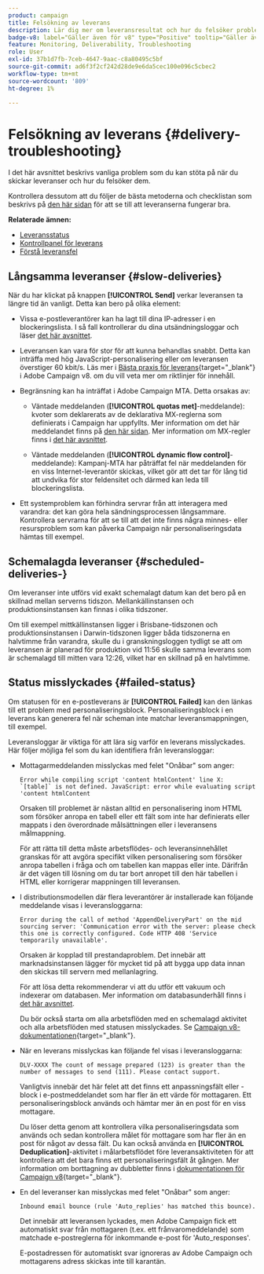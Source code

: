 ```yaml
---
product: campaign
title: Felsökning av leverans
description: Lär dig mer om leveransresultat och hur du felsöker problem med leveransövervakning
badge-v8: label="Gäller även för v8" type="Positive" tooltip="Gäller även Campaign v8"
feature: Monitoring, Deliverability, Troubleshooting
role: User
exl-id: 37b1d7fb-7ceb-4647-9aac-c8a80495c5bf
source-git-commit: ad6f3f2cf242d28de9e6da5cec100e096c5cbec2
workflow-type: tm+mt
source-wordcount: '809'
ht-degree: 1%

---
```


# Felsökning av leverans {#delivery-troubleshooting}

I det här avsnittet beskrivs vanliga problem som du kan stöta på när du skickar leveranser och hur du felsöker dem.

Kontrollera dessutom att du följer de bästa metoderna och checklistan som beskrivs på [den här sidan](delivery-performances.md) för att se till att leveranserna fungerar bra.

**Relaterade ämnen:**

* [Leveransstatus](delivery-statuses.md)
* [Kontrollpanel för leverans](delivery-dashboard.md)
* [Förstå leveransfel](understanding-delivery-failures.md)

## Långsamma leveranser {#slow-deliveries}

När du har klickat på knappen **[!UICONTROL Send]** verkar leveransen ta längre tid än vanligt. Detta kan bero på olika element:

* Vissa e-postleverantörer kan ha lagt till dina IP-adresser i en blockeringslista. I så fall kontrollerar du dina utsändningsloggar och läser [det här avsnittet](about-deliverability.md).

* Leveransen kan vara för stor för att kunna behandlas snabbt. Detta kan inträffa med hög JavaScript-personalisering eller om leveransen överstiger 60 kbit/s. Läs mer i [Bästa praxis för leverans](https://experienceleague.adobe.com/docs/campaign/campaign-v8/send/delivery-best-practices.html?lang=sv-SE){target="_blank"} i Adobe Campaign v8.  om du vill veta mer om riktlinjer för innehåll.

* Begränsning kan ha inträffat i Adobe Campaign MTA. Detta orsakas av:

   * Väntade meddelanden (**[!UICONTROL quotas met]**-meddelande): kvoter som deklarerats av de deklarativa MX-reglerna som definierats i Campaign har uppfyllts. Mer information om det här meddelandet finns på [den här sidan](deliverability-faq.md). Mer information om MX-regler finns i [det här avsnittet](../../installation/using/email-deliverability.md#about-mx-rules).

   * Väntade meddelanden (**[!UICONTROL dynamic flow control]**-meddelande): Kampanj-MTA har påträffat fel när meddelanden för en viss Internet-leverantör skickas, vilket gör att det tar för lång tid att undvika för stor feldensitet och därmed kan leda till blockeringslista.

* Ett systemproblem kan förhindra servrar från att interagera med varandra: det kan göra hela sändningsprocessen långsammare. Kontrollera servrarna för att se till att det inte finns några minnes- eller resursproblem som kan påverka Campaign när personaliseringsdata hämtas till exempel.

## Schemalagda leveranser {#scheduled-deliveries-}

Om leveranser inte utförs vid exakt schemalagt datum kan det bero på en skillnad mellan serverns tidszon. Mellankällinstansen och produktionsinstansen kan finnas i olika tidszoner.

Om till exempel mittkällinstansen ligger i Brisbane-tidszonen och produktionsinstansen i Darwin-tidszonen ligger båda tidszonerna en halvtimme från varandra, skulle du i granskningsloggen tydligt se att om leveransen är planerad för produktion vid 11:56 skulle samma leverans som är schemalagd till mitten vara 12:26, vilket har en skillnad på en halvtimme.

## Status misslyckades {#failed-status}

Om statusen för en e-postleverans är **[!UICONTROL Failed]** kan den länkas till ett problem med personaliseringsblock. Personaliseringsblock i en leverans kan generera fel när scheman inte matchar leveransmappningen, till exempel.

Leveransloggar är viktiga för att lära sig varför en leverans misslyckades. Här följer möjliga fel som du kan identifiera från leveransloggar:

* Mottagarmeddelanden misslyckas med felet &quot;Onåbar&quot; som anger:

  ```
  Error while compiling script 'content htmlContent' line X: `[table]` is not defined. JavaScript: error while evaluating script 'content htmlContent
  ```

  Orsaken till problemet är nästan alltid en personalisering inom HTML som försöker anropa en tabell eller ett fält som inte har definierats eller mappats i den överordnade målsättningen eller i leveransens målmappning.

  För att rätta till detta måste arbetsflödes- och leveransinnehållet granskas för att avgöra specifikt vilken personalisering som försöker anropa tabellen i fråga och om tabellen kan mappas eller inte. Därifrån är det vägen till lösning om du tar bort anropet till den här tabellen i HTML eller korrigerar mappningen till leveransen.

* I distributionsmodellen där flera leverantörer är installerade kan följande meddelande visas i leveransloggarna:

  ```
  Error during the call of method 'AppendDeliveryPart' on the mid sourcing server: 'Communication error with the server: please check this one is correctly configured. Code HTTP 408 'Service temporarily unavailable'.
  ```

  Orsaken är kopplad till prestandaproblem. Det innebär att marknadsinstansen lägger för mycket tid på att bygga upp data innan den skickas till servern med mellanlagring.

  För att lösa detta rekommenderar vi att du utför ett vakuum och indexerar om databasen. Mer information om databasunderhåll finns i [det här avsnittet](../../production/using/recommendations.md).

  Du bör också starta om alla arbetsflöden med en schemalagd aktivitet och alla arbetsflöden med statusen misslyckades. Se [Campaign v8-dokumentationen](https://experienceleague.adobe.com/docs/campaign/automation/workflows/wf-activities/flow-control-activities/scheduler.html?lang=sv-SE){target="_blank"}.

* När en leverans misslyckas kan följande fel visas i leveransloggarna:

  ```
  DLV-XXXX The count of message prepared (123) is greater than the number of messages to send (111). Please contact support.
  ```

  Vanligtvis innebär det här felet att det finns ett anpassningsfält eller -block i e-postmeddelandet som har fler än ett värde för mottagaren. Ett personaliseringsblock används och hämtar mer än en post för en viss mottagare.

  Du löser detta genom att kontrollera vilka personaliseringsdata som används och sedan kontrollera målet för mottagare som har fler än en post för något av dessa fält. Du kan också använda en **[!UICONTROL Deduplication]**-aktivitet i målarbetsflödet före leveransaktiviteten för att kontrollera att det bara finns ett personaliseringsfält åt gången. Mer information om borttagning av dubbletter finns i [dokumentationen för Campaign v8](https://experienceleague.adobe.com/docs/campaign/automation/workflows/wf-activities/targeting-activities/deduplication.html?lang=sv-SE){target="_blank"}.

* En del leveranser kan misslyckas med felet &quot;Onåbar&quot; som anger:

  ```
  Inbound email bounce (rule 'Auto_replies' has matched this bounce).
  ```

  Det innebär att leveransen lyckades, men Adobe Campaign fick ett automatiskt svar från mottagaren (t.ex. ett frånvaromeddelande) som matchade e-postreglerna för inkommande e-post för &#39;Auto_responses&#39;.

  E-postadressen för automatiskt svar ignoreras av Adobe Campaign och mottagarens adress skickas inte till karantän.

